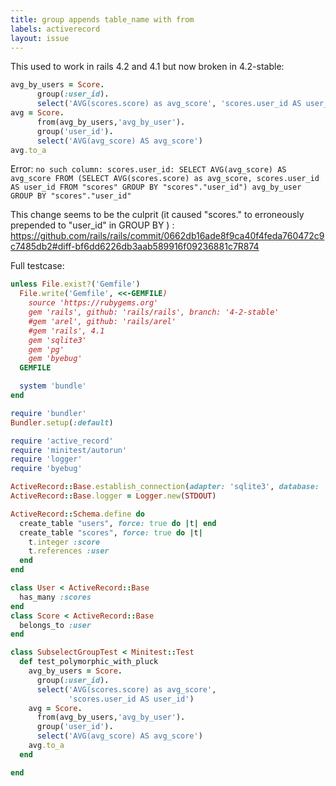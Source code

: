 ```yaml
---
title: group appends table_name with from
labels: activerecord
layout: issue
---
```


This used to work in rails 4.2 and 4.1 but now broken in 4.2-stable:

``` ruby
avg_by_users = Score.
      group(:user_id).
      select('AVG(scores.score) as avg_score', 'scores.user_id AS user_id')
avg = Score.
      from(avg_by_users,'avg_by_user').
      group('user_id').
      select('AVG(avg_score) AS avg_score')
avg.to_a
```

Error:
`no such column: scores.user_id: SELECT AVG(avg_score) AS avg_score FROM (SELECT AVG(scores.score) as avg_score, scores.user_id AS user_id FROM "scores" GROUP BY "scores"."user_id") avg_by_user GROUP BY "scores"."user_id"`

This change seems to be the culprit (it caused "scores." to erroneously prepended to "user_id" in GROUP BY ) :
https://github.com/rails/rails/commit/0662db16ade8f9ca40f4feda760472c9c7485db2#diff-bf6dd6226db3aab589916f09236881c7R874 

Full testcase:

``` ruby
unless File.exist?('Gemfile')
  File.write('Gemfile', <<-GEMFILE)
    source 'https://rubygems.org'
    gem 'rails', github: 'rails/rails', branch: '4-2-stable'
    #gem 'arel', github: 'rails/arel'
    #gem 'rails', 4.1
    gem 'sqlite3'
    gem 'pg'
    gem 'byebug'
  GEMFILE

  system 'bundle'
end

require 'bundler'
Bundler.setup(:default)

require 'active_record'
require 'minitest/autorun'
require 'logger'
require 'byebug'

ActiveRecord::Base.establish_connection(adapter: 'sqlite3', database: ':memory:')
ActiveRecord::Base.logger = Logger.new(STDOUT)

ActiveRecord::Schema.define do
  create_table "users", force: true do |t| end
  create_table "scores", force: true do |t|
    t.integer :score
    t.references :user
  end
end

class User < ActiveRecord::Base
  has_many :scores
end
class Score < ActiveRecord::Base
  belongs_to :user
end

class SubselectGroupTest < Minitest::Test
  def test_polymorphic_with_pluck
    avg_by_users = Score.
      group(:user_id).
      select('AVG(scores.score) as avg_score',
             'scores.user_id AS user_id')
    avg = Score.
      from(avg_by_users,'avg_by_user').
      group('user_id').
      select('AVG(avg_score) AS avg_score')
    avg.to_a
  end

end
```

